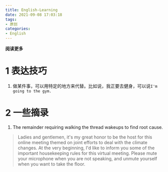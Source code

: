 ```yaml
---
title: English-Learning
date: 2021-09-08 17:03:18
tags: 
- 原创
categories: 
- English
---
```


**阅读更多**

<!--more-->

# 1 表达技巧

1. 做某件事，可以用特定的地方来代替。比如说，我正要去健身，可以说`I'm going to the gym.`

# 2 一些摘录

1. The remainder requiring walking the thread wakeups to find root cause.

> Ladies and gentlemen, it's my great honor to be the host for this online meeting themed on joint efforts to deal with the climate changes.
> At the very beginning, I'd like to inform you some of the important housekeeping rules for this virtual meeting. Please mute your microphone when you are not speaking, and unmute yourself when you want to take the floor.
